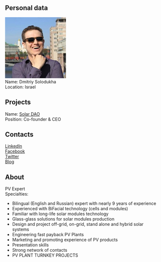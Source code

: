 ## Personal data
![dmitriy solodukha photo](photo/dmitriy_solodukha.jpg)  
Name:   Dmitriy Solodukha  
Location: Israel  
## Projects 
Name: [Solar DAO](../projects/solar_dao.md)  
Position: Co-founder & CEO
## Contacts
[LinkedIn](https://www.linkedin.com/in/solodukha/)    
[Facebook](https://www.facebook.com/dmitriy.solodukha)  
[Twitter](https://twitter.com/dmitrysolodukha)  
[Blog](https://medium.com/@NeiTrinO)  
## About
PV Expert  
Specialties: 
- Bilingual (English and Russian) expert with nearly 9 years of experience
- Experienced with BiFacial technology (cells and modules)
- Familiar with long-life solar modules technology 
- Glass-glass solutions for solar modules production
- Design and project off-grid, on-grid, stand alone and hybrid solar systems
- Engineering fast payback PV Plants
- Marketing and promoting experience of PV products
- Presentation skills
- Strong network of contacts
- PV PLANT TURNKEY PROJECTS
